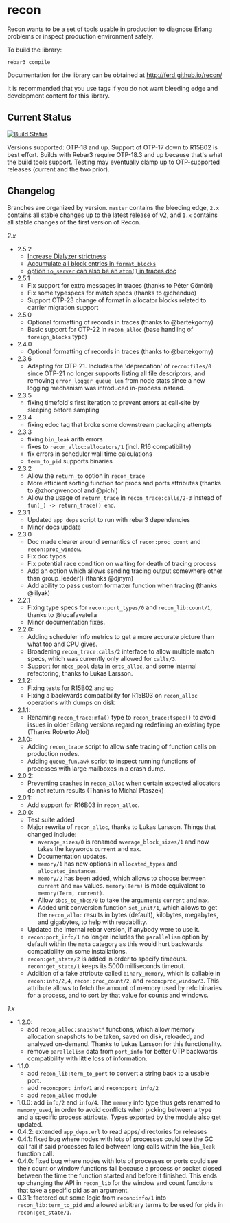 recon
=====

Recon wants to be a set of tools usable in production to diagnose Erlang problems or inspect production environment safely.

To build the library:

    rebar3 compile

Documentation for the library can be obtained at http://ferd.github.io/recon/

It is recommended that you use tags if you do not want bleeding edge and development content for this library.

Current Status
--------------

[![Build Status](https://github.com/ferd/recon/workflows/build/badge.svg)](https://github.com/ferd/recon)

Versions supported: OTP-18 and up. Support of OTP-17 down to R15B02 is best effort. Builds with Rebar3 require OTP-18.3 and up because that's what the build tools support. Testing may eventually clamp up to OTP-supported releases (current and the two prior).

Changelog
---------

Branches are organized by version. `master` contains the bleeding edge, `2.x`
contains all stable changes up to the latest release of v2, and `1.x` contains
all stable changes of the first version of Recon.

*2.x*

- 2.5.2
  - [Increase Dialyzer strictness](https://github.com/ferd/recon/pull/88)
  - [Accumulate all block entries in `format_blocks`](https://github.com/ferd/recon/pull/83)
  - [option `io_server` can also be an `atom()` in traces doc](https://github.com/ferd/recon/pull/80)
- 2.5.1
  - Fix support for extra messages in traces (thanks to Péter Gömöri)
  - Fix some typespecs for match specs (thanks to @chenduo)
  - Support OTP-23 change of format in allocator blocks related to carrier migration support
- 2.5.0
  - Optional formatting of records in traces (thanks to @bartekgorny)
  - Basic support for OTP-22 in `recon_alloc` (base handling of `foreign_blocks` type)
- 2.4.0
  - Optional formatting of records in traces (thanks to @bartekgorny)
- 2.3.6
  - Adapting for OTP-21. Includes the 'deprecation' of `recon:files/0`
    since OTP-21 no longer supports listing all file descriptors, and
    removing `error_logger_queue_len` from node stats since a new
    logging mechanism was introduced in-process instead.
- 2.3.5
  - fixing timefold's first iteration to prevent errors at call-site
    by sleeping before sampling
- 2.3.4
  - fixing edoc tag that broke some downstream packaging attempts
- 2.3.3
  - fixing `bin_leak` arith errors
  - fixes to `recon_alloc:allocators/1` (incl. R16 compatibility)
  - fix errors in scheduler wall time calculations
  - `term_to_pid` supports binaries
- 2.3.2
  - Allow the `return_to` option in `recon_trace`
  - More efficient sorting function for procs and ports attributes
    (thanks to @zhongwencool and @pichi)
  - Allow the usage of `return_trace` in `recon_trace:calls/2-3` instead
    of `fun(_) -> return_trace() end`.
- 2.3.1
  - Updated `app_deps` script to run with rebar3 dependencies
  - Minor docs update
- 2.3.0
  - Doc made clearer around semantics of `recon:proc_count` and
    `recon:proc_window`.
  - Fix doc typos
  - Fix potential race condition on waiting for death of tracing process
  - Add an option which allows sending tracing output somewhere other than
    group_leader() (thanks @djnym)
  - Add ability to pass custom formatter function when tracing (thanks @iilyak)
- 2.2.1
  - Fixing type specs for `recon:port_types/0` and `recon_lib:count/1`,
    thanks to @lucafavatella
  - Minor documentation fixes.
- 2.2.0:
  - Adding scheduler info metrics to get a more accurate picture than what
    top and CPU gives.
  - Broadening `recon_trace:calls/2` interface to allow multiple match specs,
    which was currently only allowed for `calls/3`.
  - Support for `mbcs_pool` data in `erts_alloc`, and some internal refactoring,
    thanks to Lukas Larsson.
- 2.1.2:
  - Fixing tests for R15B02 and up
  - Fixing a backwards compatibility for R15B03 on `recon_alloc` operations
    with dumps on disk
- 2.1.1:
  - Renaming `recon_trace:mfa()` type to `recon_trace:tspec()` to avoid
    issues in older Erlang versions regarding redefining an existing type
    (Thanks Roberto Aloi)
- 2.1.0:
  - Adding `recon_trace` script to allow safe tracing of function calls
    on production nodes.
  - Adding `queue_fun.awk` script to inspect running functions of processes
    with large mailboxes in a crash dump.
- 2.0.2:
  - Preventing crashes in `recon_alloc` when certain expected allocators
    do not return results (Thanks to Michal Ptaszek)
- 2.0.1:
  - Add support for R16B03 in `recon_alloc`.
- 2.0.0:
  - Test suite added
  - Major rewrite of `recon_alloc`, thanks to Lukas Larsson. Things that changed include:
    - `average_sizes/0` is renamed `average_block_sizes/1` and now takes
      the keywords `current` and `max`.
    - Documentation updates.
    - `memory/1` has new options in `allocated_types` and `allocated_instances`.
    - `memory/2` has been added, which allows to choose between `current` and
      `max` values. `memory(Term)` is made equivalent to `memory(Term, current)`.
    - Allow `sbcs_to_mbcs/0` to take the arguments `current` and `max`.
    - Added unit conversion function `set_unit/1`, which allows to get the
      `recon_alloc` results in bytes (default), kilobytes, megabytes, and
      gigabytes, to help with readability.
  - Updated the internal rebar version, if anybody were to use it.
  - `recon:port_info/1` no longer includes the `parallelism` option by default
    within the `meta` category as this would hurt backwards compatibility on
    some installations.
  - `recon:get_state/2` is added in order to specify timeouts.
    `recon:get_state/1` keeps its 5000 milliseconds timeout.
  - Addition of a fake attribute called `binary_memory`, which is callable in
    `recon:info/2,4`, `recon:proc_count/2`, and `recon:proc_window/3`. This
    attribute allows to fetch the amount of memory used by refc binaries for
    a process, and to sort by that value for counts and windows.


*1.x*

- 1.2.0:
  - add `recon_alloc:snapshot*` functions, which allow memory allocation
    snapshots to be taken, saved on disk, reloaded, and analyzed on-demand.
    Thanks to Lukas Larsson for this functionality.
  - remove `parallelism` data from `port_info` for better OTP backwards
    compatibility with little loss of information.
- 1.1.0:
  - add `recon_lib:term_to_port` to convert a string back to a
    usable port.
  - add `recon:port_info/1` and `recon:port_info/2`
  - add `recon_alloc` module
- 1.0.0: add `info/2` and `info/4`. The `memory` info type thus gets renamed
  to `memory_used`, in order to avoid conflicts when picking between a type
  and a specific process attribute. Types exported by the module also get
  updated.
- 0.4.2: extended `app_deps.erl` to read apps/ directories for releases
- 0.4.1: fixed bug where nodes with lots of processes could see the GC call
  fail if said processes failed between long calls within the `bin_leak`
  function call.
- 0.4.0: fixed bug where nodes with lots of processes or ports could see their
  count or window functions fail because a process or socket closed between the
  time the function started and before it finished. This ends up changing the
  API in `recon_lib` for the window and count functions that take a specific
  pid as an argument.
- 0.3.1: factored out some logic from `recon:info/1` into `recon_lib:term_to_pid`
  and allowed arbitrary terms to be used for pids in `recon:get_state/1`.
